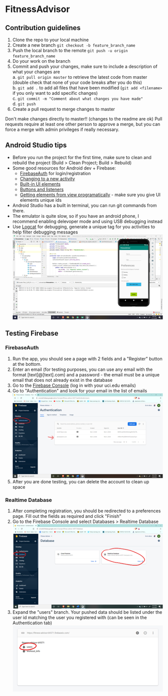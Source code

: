 # FitnessAdvisor

## Contribution guidelines
  1.  Clone the repo to your local machine
  2.  Create a new branch 
      `git checkout -b feature_branch_name`
  3.  Push the local branch to the remote
      `git push -u origin feature_branch_name`
  4.  Do your work on the branch
  5.  Commit and push your changes, make sure to include a description of what your changes are
      <br>a. `git pull origin master` to retrieve the latest code from master (double check that none of your code breaks after you do this)
      <br>b. `git add .` to add all files that have been modified (`git add <filename>` if you only want to add specific changes)
      <br>c. `git commit -m "Comment about what changes you have made"` 
      <br>d. `git push`
  6.  Create a pull request to merge changes to master 
  
  Don't make changes directly to master!! (changes to the readme are ok)
  Pull requests require at least one other person to approve a merge, but you can force a merge with admin privileges if really necessary.
  
  ## Android Studio tips
  - Before you run the project for the first time, make sure to clean and rebuild the project (Build > Clean Project; Build > Rebuild)
  - Some good resources for Android dev + Firebase:
     - [FirebaseAuth](https://firebase.google.com/docs/auth/android/start) for login/registration
     - [Changing to a new activity](https://developer.android.com/training/basics/firstapp/starting-activity)
     - [Built-in UI elements](https://developer.android.com/guide/topics/ui)
     - [Buttons and listeners](https://developer.android.com/reference/android/widget/Button)
     - [Getting elements from view programatically](https://developer.android.com/reference/android/view/View#findViewById(int)) - make sure you give UI elements unique ids
  - Android Studio has a built in terminal, you can run git commands from there.
  - The emulator is quite slow, so if you have an android phone, I recommend enabling delevoper mode and using USB debugging instead
  - Use [Logcat](https://developer.android.com/studio/debug/am-logcat) for debugging, generate a unique tag for you activities to help filter debugging messages ![debug](https://github.com/CS125-2020/FitnessAdvisor/blob/master/imgs/debug.png)
  
  ## Testing Firebase
  ### FirebaseAuth
   1.  Run the app, you should see a page with 2 fields and a "Register" button at the bottom.
   2.  Enter an email (for testing purposes, you can use any email with the format [text]@[text].com) and a password - the email must be a unique email that does not already exist in the database
   3.  Go to the [Firebase Console](https://console.firebase.google.com/) (log in with your uci.edu emails)
   4.  Go to "Authentication" and look for your email in the list of emails
   ![alt text](https://github.com/CS125-2020/FitnessAdvisor/blob/master/imgs/authentication_img.png)
   5. After you are done testing, you can delete the account to clean up space
   
  ### Realtime Database
   1. After completing registration, you should be redirected to a preferences page. Fill out the fields as required and click "Finish"
   2. Go to the Firebase Console and select Databases > Realtime Database
   ![alt text](https://github.com/CS125-2020/FitnessAdvisor/blob/master/imgs/database_img.png)
   3. Expand the "users" branch. Your pushed data should be listed under the user id matching the user you registered with (can be seen in the Authentication tab)
   ![alt text](https://github.com/CS125-2020/FitnessAdvisor/blob/master/imgs/database_img_2.png)
